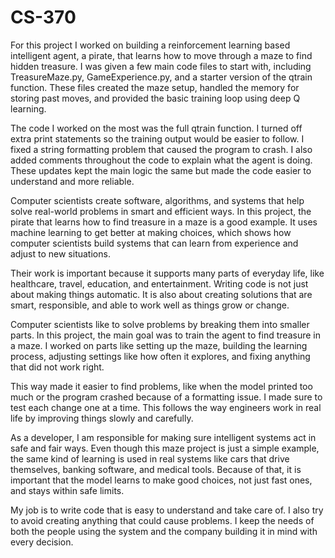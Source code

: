 # CS-370
For this project I worked on building a reinforcement learning based intelligent agent, a pirate, that learns how to move through a maze to find hidden treasure. I was given a few main code files to start with, including TreasureMaze.py, GameExperience.py, and a starter version of the qtrain function. These files created the maze setup, handled the memory for storing past moves, and provided the basic training loop using deep Q learning. 

The code I worked on the most was the full qtrain function. I turned off extra print statements so the training output would be easier to follow. I fixed a string formatting problem that caused the program to crash. I also added comments throughout the code to explain what the agent is doing. These updates kept the main logic the same but made the code easier to understand and more reliable.

Computer scientists create software, algorithms, and systems that help solve real-world problems in smart and efficient ways. In this project, the pirate that learns how to find treasure in a maze is a good example. It uses machine learning to get better at making choices, which shows how computer scientists build systems that can learn from experience and adjust to new situations. 

Their work is important because it supports many parts of everyday life, like healthcare, travel, education, and entertainment. Writing code is not just about making things automatic. It is also about creating solutions that are smart, responsible, and able to work well as things grow or change.

Computer scientists like to solve problems by breaking them into smaller parts. In this project, the main goal was to train the agent to find treasure in a maze. I worked on parts like setting up the maze, building the learning process, adjusting settings like how often it explores, and fixing anything that did not work right. 

This way made it easier to find problems, like when the model printed too much or the program crashed because of a formatting issue. I made sure to test each change one at a time. This follows the way engineers work in real life by improving things slowly and carefully.

As a developer, I am responsible for making sure intelligent systems act in safe and fair ways. Even though this maze project is just a simple example, the same kind of learning is used in real systems like cars that drive themselves, banking software, and medical tools. Because of that, it is important that the model learns to make good choices, not just fast ones, and stays within safe limits. 

My job is to write code that is easy to understand and take care of. I also try to avoid creating anything that could cause problems. I keep the needs of both the people using the system and the company building it in mind with every decision.


